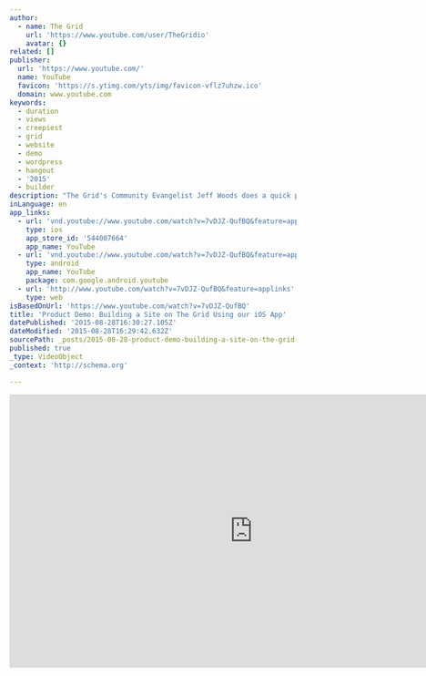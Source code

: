 ```yaml
---
author:
  - name: The Grid
    url: 'https://www.youtube.com/user/TheGridio'
    avatar: {}
related: []
publisher:
  url: 'https://www.youtube.com/'
  name: YouTube
  favicon: 'https://s.ytimg.com/yts/img/favicon-vflz7uhzw.ico'
  domain: www.youtube.com
keywords:
  - duration
  - views
  - creepiest
  - grid
  - website
  - demo
  - wordpress
  - hangout
  - '2015'
  - builder
description: "The Grid's Community Evangelist Jeff Woods does a quick product demo showing how he built his sites, http://myothercamera.is and http://thewoods.today, only using our iOS app. This is the first time web design can be done completely via mobile, and one of many new features coming with The Grid."
inLanguage: en
app_links:
  - url: 'vnd.youtube://www.youtube.com/watch?v=7vDJZ-QufBQ&feature=applinks'
    type: ios
    app_store_id: '544007664'
    app_name: YouTube
  - url: 'vnd.youtube://www.youtube.com/watch?v=7vDJZ-QufBQ&feature=applinks'
    type: android
    app_name: YouTube
    package: com.google.android.youtube
  - url: 'http://www.youtube.com/watch?v=7vDJZ-QufBQ&feature=applinks'
    type: web
isBasedOnUrl: 'https://www.youtube.com/watch?v=7vDJZ-QufBQ'
title: 'Product Demo: Building a Site on The Grid Using our iOS App'
datePublished: '2015-08-28T16:30:27.105Z'
dateModified: '2015-08-28T16:29:42.632Z'
sourcePath: _posts/2015-08-28-product-demo-building-a-site-on-the-grid-using-our-ios-app.md
published: true
_type: VideoObject
_context: 'http://schema.org'

---
```

<iframe src="https://cdn.embedly.com/widgets/media.html?src=https%3A%2F%2Fwww.youtube.com%2Fembed%2F7vDJZ-QufBQ%3Ffeature%3Doembed&amp;url=https%3A%2F%2Fwww.youtube.com%2Fwatch%3Fv%3D7vDJZ-QufBQ&amp;image=https%3A%2F%2Fi.ytimg.com%2Fvi%2F7vDJZ-QufBQ%2Fhqdefault.jpg&amp;key=b7d04c9b404c499eba89ee7072e1c4f7&amp;type=text%2Fhtml&amp;schema=youtube" width="854" height="480" scrolling="no" frameborder="0" allowfullscreen="allowfullscreen" style=""></iframe>